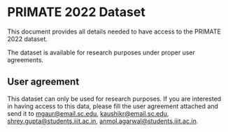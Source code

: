 # PRIMATE 2022 Dataset
This document provides all details needed to have access to the PRIMATE 2022 dataset.

The dataset is available for research purposes under proper user agreements.

## User agreement
This dataset can only be used for research purposes. If you are interested in having access to this data, please fill the user agreement attached and send it to mgaur@email.sc.edu, kaushikr@email.sc.edu, shrey.gupta@students.iiit.ac.in, anmol.agarwal@students.iiit.ac.in.
